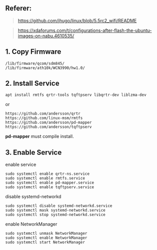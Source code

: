 
## Referer:
  > https://github.com/jhugo/linux/blob/5.5rc2_wifi/README
  
  > https://xdaforums.com/t/configurations-after-flash-the-ubuntu-images-on-nabu.4610535/

## 1. Copy Firmware
  ```
  /lib/firmware/qcom/sdm845/
  /lib/firmware/ath10k/WCN3990/hw1.0/
  ```

## 2. Install Service
  ```
  apt install rmtfs qrtr-tools tqftpserv libqrtr-dev liblzma-dev
  ```
  or
  ```
  https://github.com/andersson/qrtr
  https://github.com/linux-msm/rmtfs
  https://github.com/andersson/pd-mapper
  https://github.com/andersson/tqftpserv
  ```
  **pd-mapper** must compile install.

## 3. Enable Service
  enable service
  ```
  sudo systemctl enable qrtr-ns.service
  sudo systemctl enable rmtfs.service
  sudo systemctl enable pd-mapper.service
  sudo systemctl enable tqftpserv.service
  ```
  disable systemd-networkd
  ```
  sudo systemctl disable systemd-networkd.service
  sudo systemctl mask systemd-networkd.service
  sudo systemctl stop systemd-networkd.service
  ```
  enable NetworkManager
  ```
  sudo systemctl unmask NetworkManager
  sudo systemctl enable NetworkManager
  sudo systemctl start NetworkManager
  ```
